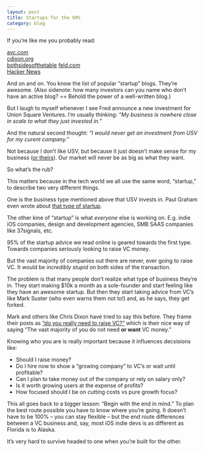 ```yaml
---
layout: post
title: Startups for the 99%
category: blog
---
```

If you’re like me you probably read:

[avc.com][1]  
 [cdixon.org][2]  
  [bothsidesofthetable][3] 
   [feld.com][4]  
   [Hacker News][5]

And on and on. You know the list of popular “startup” blogs. They’re awesome. (Also sidenote: how many investors can you name who don’t have an active blog? == Behold the power of a well-written blog.)

But I laugh to myself whenever I see Fred announce a new investment for Union Square Ventures. I’m usually thinking: _”My business is nowhere close in scale to what they just invested in.”_

And the natural second thought: _“I would never get an investment from USV for my curent company.”_

Not because I don’t like USV, but because it just doesn’t make sense for my business ([or theirs][6]). Our market will never be as big as what they want.

So what’s the rub?

This matters because in the tech world we all use the same word, “startup,” to describe two very different things.

One is the business type mentioned above that USV invests in. Paul Graham even wrote about [that type of startup][7].

The other kine of “startup” is what _everyone_ else is working on. E.g. indie iOS companies, design and development agencies, SMB SAAS companies like 37signals, etc.

95% of the startup advice we read online is geared towards the first type. Towards companies seriously looking to raise VC money.

But the vast majority of companies out there are never, ever going to raise VC. It would be _incredibly stupid_ on both sides of the transaction.

The problem is that many people don’t realize what type of business they’re in. They start making $10k a month as a sole-founder and start feeling like they have an awesome startup. But then they start taking advice from VC’s like Mark Suster (who even warns them not to!) and, as he says, they get forked.

Mark and others like Chris Dixon have tried to say this before. They frame their posts as [“do you really need to raise VC?”][8] which is their nice way of saying “The vast majority of you do not need **or want** VC money.”

Knowing who you are is really important because it influences decsisions like:  
- Should I raise money?  
- Do I hire now to show a “growing company” to VC’s or wait until profitable?  
- Can I plan to take money out of the company or rely on salary only?  
- Is it worth growing users at the expense of profits?  
- How focused should I be on cutting costs vs pure growth focus?  

This all goes back to a bigger lesson: “Begin with the end in mind.” To plan the best route possible you have to know where you’re going. It doesn’t have to be 100% – you can stay flexible – but the end route differences between a VC business and, say, most iOS indie devs is as different as Florida is to Alaska. 

It’s very hard to survive headed to one when you’re built for the other.

   [1]: http://www.avc.com/
   [2]: http://cdixon.org/
   [3]: http://www.bothsidesofthetable.com/
   [4]: http://www.feld.com/wp/
   [5]: https://news.ycombinator.com/
   [6]: http://www.avc.com/a_vc/2009/04/the-venture-capital-math-problem.html
   [7]: http://www.paulgraham.com/growth.html
   [8]: http://www.bothsidesofthetable.com/2009/07/22/do-you-really-even-need-vc/